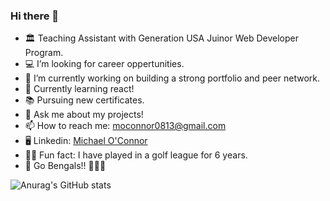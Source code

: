 ### Hi there 👋

- 🏛️ Teaching Assistant with Generation USA Juinor Web Developer Program.
- 💻 I’m looking for career oppertunities.
- 🔭 I’m currently working on building a strong portfolio and peer network.
- 🌱 Currently learning react!
- 📚 Pursuing new certificates.
- 💬 Ask me about my projects!
- 📫 How to reach me: moconnor0813@gmail.com
- 🖥️ Linkedin: [Michael O'Connor](https://www.linkedin.com/in/michael-o-connor-b79005200/)
- 🏌️‍♂️ Fun fact: I have played in a golf league for 6 years.
- 🏈 Go Bengals!! 🐯🐯🐯

![Anurag's GitHub stats](https://github-readme-stats.vercel.app/api?username=oconnor97&show_icons=true&theme=github_dark)

